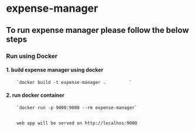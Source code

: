 # expense-manager

## To run expense manager please follow the below steps

### Run using Docker  
  #### 1. build expense manager using docker
        `docker build -t expense-manager .         `
        
  #### 2. run docker container
        `docker run -p 9000:9000 --rm expense-manager`
        
        
        web app will be served on http://localhos:9000
  
